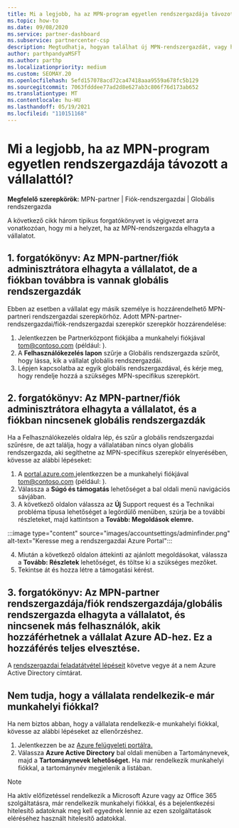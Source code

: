 ```yaml
---
title: Mi a legjobb, ha az MPN-program egyetlen rendszergazdája távozott a vállalattól?
ms.topic: how-to
ms.date: 09/08/2020
ms.service: partner-dashboard
ms.subservice: partnercenter-csp
description: Megtudhatja, hogyan találhat új MPN-rendszergazdát, vagy hogyan találhat segítséget a vállalat globális rendszergazdája. Emellett megtudhatja, hogyan adhat hozzá új Partnerközpont globális rendszergazdához.
author: parthpandyaMSFT
ms.author: parthp
ms.localizationpriority: medium
ms.custom: SEOMAY.20
ms.openlocfilehash: 5efd157078acd72ca47418aaa9559a678fc5b129
ms.sourcegitcommit: 7063fdddee77ad2d8e627ab3c806f76d173ab652
ms.translationtype: MT
ms.contentlocale: hu-HU
ms.lasthandoff: 05/19/2021
ms.locfileid: "110151168"
---
```

# <a name="what-to-do-if-the-only-admin-for-your-mpn-program-has-left-the-company"></a>Mi a legjobb, ha az MPN-program egyetlen rendszergazdája távozott a vállalattól?

**Megfelelő szerepkörök:** MPN-partner | Fiók-rendszergazdai | Globális rendszergazda

A következő cikk három tipikus forgatókönyvet is végigvezet arra vonatkozóan, hogy mi a helyzet, ha az MPN-rendszergazda elhagyta a vállalatot.

## <a name="scenario-1-mpn-partner-adminaccount-admin-has-left-the-company-but-there-are-still-global-admins-in-the-account"></a>1. forgatókönyv: Az MPN-partner/fiók adminisztrátora elhagyta a vállalatot, de a fiókban továbbra is vannak globális rendszergazdák

Ebben az esetben a vállalat egy másik személye is hozzárendelhető MPN-partneri rendszergazdai szerepkörhöz. Adott MPN-partner-rendszergazdai/fiók-rendszergazdai szerepkör szerepkör hozzárendelése:

1. Jelentkezzen be Partnerközpont fiókjába a munkahelyi fiókjával tom@contoso.com (például: ).
1. A **Felhasználókezelés lapon** szűrje a Globális rendszergazda szűrőt, hogy lássa, kik a vállalat globális rendszergazdái. 
1. Lépjen kapcsolatba az egyik globális rendszergazdával, és kérje meg, hogy rendelje hozzá a szükséges MPN-specifikus szerepkört. 

## <a name="scenario-2-mpn-partner-adminaccount-admin-has-left-the-company-and-there-are-no-global-admins-in-the-account"></a>2. forgatókönyv: Az MPN-partner/fiók adminisztrátora elhagyta a vállalatot, és a fiókban nincsenek globális rendszergazdák 

Ha a Felhasználókezelés oldalra lép, és szűr a globális rendszergazdai szűrésre, de azt találja, hogy a vállalatában nincs olyan globális rendszergazda, aki segíthetne az MPN-specifikus szerepkör elnyerésében, kövesse az alábbi lépéseket: 

1. A [portal.azure.com,](https://ms.portal.azure.com/)jelentkezzen be a munkahelyi fiókjával tom@contoso.com (például: ). 
1. Válassza a **Súgó és támogatás** lehetőséget a bal oldali menü navigációs sávjában.
1. A következő oldalon válassza az **Új**  Support request és a Technikai probléma típusa lehetőséget a legördülő menüben, szúrja be a további részleteket, majd kattintson a **Tovább: Megoldások elemre.**

:::image type="content" source="images/accountsettings/adminfinder.png" alt-text="Keresse meg a rendszergazdai Azure Portal":::

4. Miután a következő oldalon áttekinti az ajánlott megoldásokat, válassza a **Tovább: Részletek** lehetőséget, és töltse ki a szükséges mezőket.
1. Tekintse át és hozza létre a támogatási kérést.


## <a name="scenario-3-mpn-partner-adminaccount-adminglobal-admin-has-left-the-company-and-there-are-no-other-users-who-can-access-the-companys-azure-ad-this-is-a-complete-loss-of-access"></a>3. forgatókönyv: Az MPN-partner rendszergazdája/fiók rendszergazdája/globális rendszergazda elhagyta a vállalatot, és nincsenek más felhasználók, akik hozzáférhetnek a vállalat Azure AD-hez. Ez a hozzáférés teljes elvesztése.

A [rendszergazdai feladatátvétel lépéseit](/azure/active-directory/users-groups-roles/domains-admin-takeover#internal-admin-takeover) követve vegye át a nem Azure Active Directory címtárat.

## <a name="not-sure-if-your-company-already-has-a-work-account"></a>Nem tudja, hogy a vállalata rendelkezik-e már munkahelyi fiókkal?

Ha nem biztos abban, hogy a vállalata rendelkezik-e munkahelyi fiókkal, kövesse az alábbi lépéseket az ellenőrzéshez.

1. Jelentkezzen be az [Azure felügyeleti portálra.](https://ms.portal.azure.com)
2. Válassza **Azure Active Directory** bal oldali menüben a Tartománynevek, majd a **Tartománynevek lehetőséget.**
Ha már rendelkezik munkahelyi fiókkal, a tartománynév megjelenik a listában.

>[!Note]
>Ha aktív előfizetéssel rendelkezik a Microsoft Azure vagy az Office 365 szolgáltatásra, már rendelkezik munkahelyi fiókkal, és a bejelentkezési hitelesítő adatoknak meg kell egyednek lennie az ezen szolgáltatások eléréséhez használt hitelesítő adatokkal.